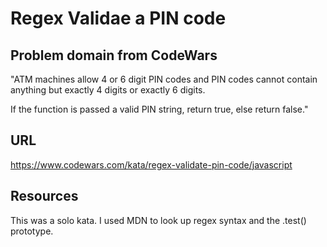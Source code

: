 # Regex Validae a PIN code

## Problem domain from CodeWars
"ATM machines allow 4 or 6 digit PIN codes and PIN codes cannot contain anything but exactly 4 digits or exactly 6 digits.

If the function is passed a valid PIN string, return true, else return false."

## URL
https://www.codewars.com/kata/regex-validate-pin-code/javascript

## Resources
This was a solo kata. I used MDN to look up regex syntax and the .test() prototype.